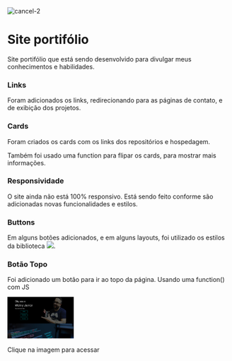 <img width="48" height="48" src="https://img.icons8.com/badges/48/cancel-2.png" alt="cancel-2"/>
<br>
<h1>Site portifólio</h1>

<p>Site portifólio que está sendo desenvolvido para divulgar meus conhecimentos e habilidades.</p>

<h3>Links</h3>
<p>Foram adicionados os links, redirecionando para as páginas de contato, e de exibição dos projetos.</p>

<h3>Cards</h3>
<p>Foram criados os cards com os links dos repositórios e hospedagem.</p>
<p>Também foi usado uma function para flipar os cards, para mostrar mais informações.</p>

<h3>Responsividade</h3>
<p>O site ainda não está 100% responsivo. Está sendo feito conforme são adicionadas novas funcionalidades e estilos.</p>

<h3>Buttons</h3>

<p>Em alguns botões adicionados, e em alguns layouts, foi utilizado os estilos da biblioteca <img src="https://cdn.jsdelivr.net/gh/devicons/devicon/icons/bootstrap/bootstrap-original.svg" width="50px" />.</p>

<h3>Botão Topo</h3>
<p>Foi adicionado um botão para ir ao topo da página. Usando uma function() com JS</p>

<a href="https://portfolio-2023-dusky.vercel.app/"><img src="./Images/portifolio-2023.jpg"  style="width: 150px;" alt="imagem-portifolio"></a>
<figcaption>Clique na imagem para acessar</figcaption>
